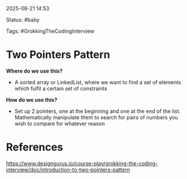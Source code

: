 2025-08-21 14:53

Status:
#baby 

Tags:
#GrokkingTheCodingInterview 
# Two Pointers Pattern

**Where do we use this?**
- A sorted array or LinkedList, where we want to find a set of elements which fulfil a certain set of constraints

**How do we use this?**
- Set up 2 pointers, one at the beginning and one at the end of the list. Mathematically manipulate them to search for pairs of numbers you wish to compare for whatever reason


# References
https://www.designgurus.io/course-play/grokking-the-coding-interview/doc/introduction-to-two-pointers-pattern